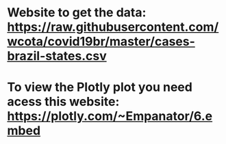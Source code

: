 # Website to get the data: https://raw.githubusercontent.com/wcota/covid19br/master/cases-brazil-states.csv
# To view the Plotly plot you need acess this website: https://plotly.com/~Empanator/6.embed
